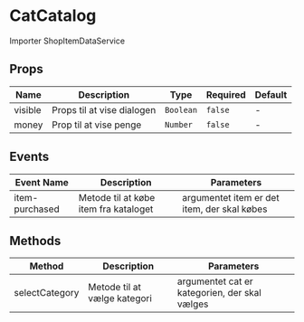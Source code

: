 # CatCatalog

Importer ShopItemDataService

## Props

<!-- @vuese:CatCatalog:props:start -->
|Name|Description|Type|Required|Default|
|---|---|---|---|---|
|visible|Props til at vise dialogen|`Boolean`|`false`|-|
|money|Prop til at vise penge|`Number`|`false`|-|

<!-- @vuese:CatCatalog:props:end -->


## Events

<!-- @vuese:CatCatalog:events:start -->
|Event Name|Description|Parameters|
|---|---|---|
|item-purchased|Metode til at købe item fra kataloget|argumentet item er det item, der skal købes|

<!-- @vuese:CatCatalog:events:end -->


## Methods

<!-- @vuese:CatCatalog:methods:start -->
|Method|Description|Parameters|
|---|---|---|
|selectCategory|Metode til at vælge kategori|argumentet cat er kategorien, der skal vælges|

<!-- @vuese:CatCatalog:methods:end -->


